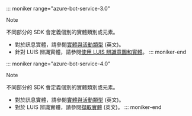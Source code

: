::: moniker range="azure-bot-service-3.0"
> [!NOTE]
> 不同部分的 SDK 會定義個別的實體類別或元素。
> - 對於訊息實體，請參閱[實體與活動類型](https://docs.microsoft.com/en-us/azure/bot-service/bot-service-activities-entities?view=azure-bot-service-4.0) (英文)。
> - 針對 LUIS 辨識實體，請參閱[使用 LUIS 辨識意圖和實體](../nodejs/bot-builder-nodejs-recognize-intent-luis.md)。
::: moniker-end

::: moniker range="azure-bot-service-4.0"
> [!NOTE]
> 不同部分的 SDK 會定義個別的實體類別或元素。
> - 對於訊息實體，請參閱[實體與活動類型](https://docs.microsoft.com/en-us/azure/bot-service/bot-service-activities-entities?view=azure-bot-service-4.0) (英文)。
> - 對於 LUIS 辨識實體，請參閱[擷取實體](../v4sdk/bot-builder-howto-v4-luis.md) (英文)。
::: moniker-end
